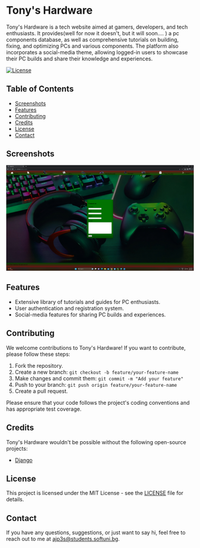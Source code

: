 # Tony's Hardware

Tony's Hardware is a tech website aimed at gamers, developers, and tech enthusiasts. 
It provides(well for now it doesn't, but it will soon.... ) a pc components database, as well as 
comprehensive tutorials on building, fixing, and optimizing PCs and various components. 
The platform also incorporates a social-media theme, allowing logged-in users to showcase their 
PC builds and share their knowledge and experiences.

[![License](https://img.shields.io/badge/license-MIT-blue.svg)](https://opensource.org/licenses/MIT)

## Table of Contents

- [Screenshots](#screenshots)
- [Features](#features)
- [Contributing](#contributing)
- [Credits](#credits)
- [License](#license)
- [Contact](#contact)

## Screenshots

![Home Page](screenshots/Screenshot%20(15).png)

## Features

- Extensive library of tutorials and guides for PC enthusiasts.
- User authentication and registration system.
- Social-media features for sharing PC builds and experiences.

## Contributing

We welcome contributions to Tony's Hardware! If you want to contribute, please follow these steps:

1. Fork the repository.
2. Create a new branch: `git checkout -b feature/your-feature-name`
3. Make changes and commit them: `git commit -m "Add your feature"`
4. Push to your branch: `git push origin feature/your-feature-name`
5. Create a pull request.

Please ensure that your code follows the project's coding conventions and has appropriate test coverage.

## Credits

Tony's Hardware wouldn't be possible without the following open-source projects:

- [Django](https://www.djangoproject.com/)

## License

This project is licensed under the MIT License - see the [LICENSE](LICENSE) file for details.

## Contact

If you have any questions, suggestions, or just want to say hi, feel free to reach out to me at ajp3s@students.softuni.bg.
